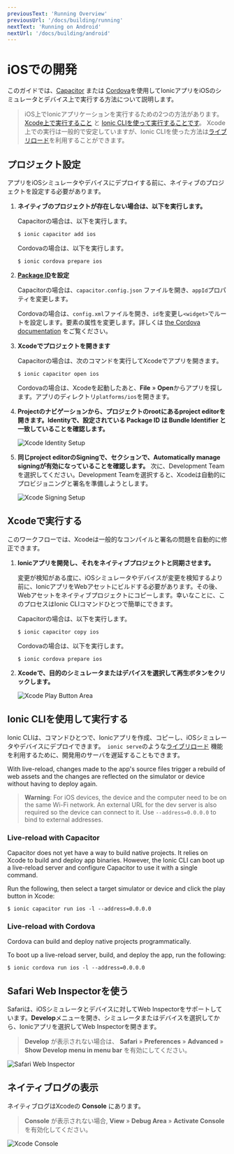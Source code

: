 ```yaml
---
previousText: 'Running Overview'
previousUrl: '/docs/building/running'
nextText: 'Running on Android'
nextUrl: '/docs/building/android'
---
```


# iOSでの開発

このガイドでは、[Capacitor](/docs/faq/glossary#capacitor) または [Cordova](/docs/faq/glossary#cordova)を使用してIonicアプリをiOSのシミュレータとデバイス上で実行する方法について説明します。

> iOS上でIonicアプリケーションを実行するための2つの方法があります。[Xcode上で実行すること](#running-with-xcode) と [Ionic CLIを使って実行することです](#running-with-the-ionic-cli)。 Xcode上での実行は一般的で安定していますが、Ionic CLIを使った方法は[ライブリロード](/docs/faq/glossary#livereload)を利用することができます。

## プロジェクト設定

アプリをiOSシミュレータやデバイスにデプロイする前に、ネイティブのプロジェクトを設定する必要があります。

1. <strong>ネイティブのプロジェクトが存在しない場合は、以下を実行します。</strong>

    Capacitorの場合は、以下を実行します。

    ```shell
    $ ionic capacitor add ios
    ```

    Cordovaの場合は、以下を実行します。

    ```shell
    $ ionic cordova prepare ios
    ```

1. <strong>[Package ID](/docs/faq/glossary#package-id)を設定</strong>

    Capacitorの場合は、`capacitor.config.json` ファイルを開き、`appId`プロパティを変更します。

    Cordovaの場合は、`config.xml`ファイルを開き、`id`を変更し`<widget>`でルートを設定します。要素の属性を変更します。詳しくは [the Cordova documentation](https://cordova.apache.org/docs/en/latest/config_ref/#widget) をご覧ください。

1. <strong><b>Xcode</b>でプロジェクトを開きます</strong>

    Capacitorの場合は、次のコマンドを実行してXcodeでアプリを開きます。

    ```shell
    $ ionic capacitor open ios
    ```

    Cordovaの場合は、Xcodeを起動したあと、**File** &raquo; **Open**からアプリを探します。アプリのディレクトリ`platforms/ios`を開きます。

1. <strong><b>Projectのナビゲーション</b>から、プロジェクトのrootにあるproject editorを開きます。**Identity**で、設定されている Package ID は Bundle Identifier と一致していることを確認します。</strong>

    ![Xcode Identity Setup](/docs/assets/img/running/ios-xcode-identity-setup.png)

1. <strong>同じproject editorの<b>Signing</b>で、セクションで、<b>Automatically manage signing</b>が有効になっていることを確認します。</strong> 次に、Development Teamを選択してください。Development Teamを選択すると、Xcodeは自動的にプロビジョニングと署名を準備しようとします。

    ![Xcode Signing Setup](/docs/assets/img/running/ios-xcode-signing-setup.png)

## Xcodeで実行する

このワークフローでは、Xcodeは一般的なコンパイルと署名の問題を自動的に修正できます。

1. <strong>Ionicアプリを開発し、それをネイティブプロジェクトと同期させます。</strong>

    変更が検知がある度に、iOSシミュレータやデバイスが変更を検知するより前に、IonicアプリをWebアセットにビルドする必要があります。その後、Webアセットをネイティブプロジェクトにコピーします。幸いなことに、このプロセスはIonic CLIコマンドひとつで簡単にできます。

    Capacitorの場合は、以下を実行します。

    ```shell
    $ ionic capacitor copy ios
    ```

    Cordovaの場合は、以下を実行します。

    ```shell
    $ ionic cordova prepare ios
    ```

1. <strong>Xcodeで、目的のシミュレータまたはデバイスを選択して再生ボタンをクリックします。</strong>

    ![Xcode Play Button Area](/docs/assets/img/running/ios-xcode-play-button-area.png)

## Ionic CLIを使用して実行する

Ionic CLIは、コマンドひとつで、Ionicアプリを作成、コピーし、iOSシミュレータやデバイスにデプロイできます。　`ionic serve`のような[ライブリロード](/docs/faq/glossary#livereload) 機能を利用するために、開発用のサーバを遅延することもできます。

With live-reload, changes made to the app's source files trigger a rebuild of web assets and the changes are reflected on the simulator or device without having to deploy again.

> **Warning**: For iOS devices, the device and the computer need to be on the same Wi-Fi network. An external URL for the dev server is also required so the device can connect to it. Use `--address=0.0.0.0` to bind to external addresses.

### Live-reload with Capacitor

Capacitor does not yet have a way to build native projects. It relies on Xcode to build and deploy app binaries. However, the Ionic CLI can boot up a live-reload server and configure Capacitor to use it with a single command.

Run the following, then select a target simulator or device and click the play button in Xcode:

```shell
$ ionic capacitor run ios -l --address=0.0.0.0
```

### Live-reload with Cordova

Cordova can build and deploy native projects programmatically.

To boot up a live-reload server, build, and deploy the app, run the following:

```shell
$ ionic cordova run ios -l --address=0.0.0.0
```

## Safari Web Inspectorを使う

Safariは、iOSシミュレータとデバイスに対してWeb Inspectorをサポートしています。**Develop**メニューを開き、シミュレータまたはデバイスを選択してから、Ionicアプリを選択してWeb Inspectorを開きます。

> **Develop** が表示されない場合は、 **Safari** &raquo; **Preferences** &raquo; **Advanced** &raquo; **Show Develop menu in menu bar** を有効にしてください。

![Safari Web Inspector](/docs/assets/img/running/ios-safari-web-inspector-timelines.png)

## ネイティブログの表示

ネイティブログはXcodeの **Console** にあります。

> **Console** が表示されない場合, **View** &raquo; **Debug Area** &raquo; **Activate Console**を有効化してください。

![Xcode Console](/docs/assets/img/running/ios-xcode-console.png)
